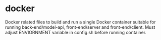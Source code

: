 # docker

Docker related files to build and run a single Docker container suitable for running back-end/model-api, front-end/server and front-end/client.
Must adjust ENVIORNMENT variable in config.sh before running container.
